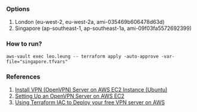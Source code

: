 ### Options
1. London (eu-west-2, eu-west-2a, ami-035469b606478d63d)
2. Singapore (ap-southeast-1, ap-southeast-1a, ami-09f03fa5572692399)

### How to run? 
```
aws-vault exec leo.leung -- terraform apply -auto-approve -var-file="singapore.tfvars"
```

### References
1. [Install VPN (OpenVPN) Server on AWS EC2 Instance (Ubuntu)](https://dev.to/pimenvibritania/install-vpn-openvpn-server-on-aws-ec2-instance-ubuntu-50nf)
2. [Setting Up an OpenVPN Server on AWS EC2](https://mshields.name/blog/2022-02-26-setting-up-openvpn-server-on-aws-ec2/#selecting-an-ami)
3. [Using Terraform IAC to Deploy your free VPN server on AWS](https://lekansogunle.medium.com/using-terraform-iac-to-deploy-your-free-vpn-server-on-aws-933204316980)